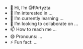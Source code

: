 - 👋 Hi, I’m @PArtyzta
- 👀 I’m interested in ...
- 🌱 I’m currently learning ...
- 💞️ I’m looking to collaborate on ...
- 📫 How to reach me ...
- 😄 Pronouns: ...
- ⚡ Fun fact: ...

<!---
Promyz/Promyz is a ✨ special ✨ repository because its `README.md` (this file) appears on your GitHub profile.
You can click the Preview link to take a look at your changes.
--->

